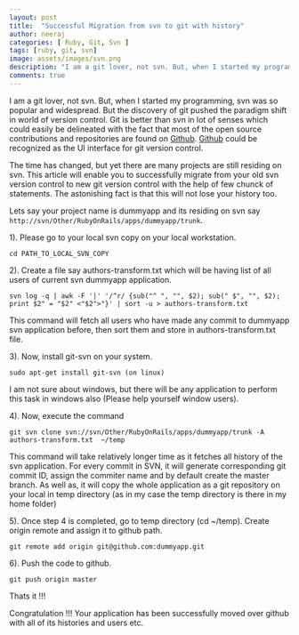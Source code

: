 ```yaml
---
layout: post
title:  "Successful Migration from svn to git with history"
author: neeraj
categories: [ Ruby, Git, Svn ]
tags: [ruby, git, svn]
image: assets/images/svn.png
description: "I am a git lover, not svn. But, when I started my programming, svn was so popular and widespread. But the discovery of git pushed the paradigm shift in world of version control."
comments: true
---
```


I am a git lover, not svn. But, when I started my programming, svn was so popular and widespread. But the discovery of git pushed the paradigm shift in world of version control. Git is better than svn in lot of senses which could easily be delineated with the fact that most of the open source contributions and repositories are found on <a href='https://github.com'>Github</a>. <a href='https://github.com'>Github</a> could be recognized as the UI interface for git version control. 

The time has changed, but yet there are many projects are still residing on svn. This article will enable you to successfully migrate from your old svn version control to new git version control with the help of few chunck of statements. The astonishing fact is that this will not lose your history too.

Lets say your project name is dummyapp and its residing on svn say `http://svn/Other/RubyOnRails/apps/dummyapp/trunk`.

1). Please go to your local svn copy on your local workstation. 

```shell
cd PATH_TO_LOCAL_SVN_COPY
```
 
2). Create a file say authors-transform.txt which will be having list of all users of current svn dummyapp application.

```shell
svn log -q | awk -F '|' '/^r/ {sub("^ ", "", $2); sub(" $", "", $2); print $2" = "$2" <"$2">"}' | sort -u > authors-transform.txt
```

This command will fetch all users who have made any commit to dummyapp svn application before, then sort them and store in authors-transform.txt file.

3). Now, install git-svn on your system. 

```shell
sudo apt-get install git-svn (on linux)
```

I am not sure about windows, but there will be any application to perform this task in windows also (Please help yourself window users).

4). Now, execute the command 

```shell
git svn clone svn://svn/Other/RubyOnRails/apps/dummyapp/trunk -A authors-transform.txt  ~/temp
```

This command will take relatively longer time as it fetches all history of the svn application. For every commit in SVN, it will generate corresponding git commit ID, assign the commiter name and by default create the master branch. As well as, it will copy the whole application as a git repository on your local in temp directory (as in my case the temp directory is there in my home folder)

5). Once step 4 is completed, go to temp directory (cd ~/temp). Create origin remote and assign it to github path.

```shell
git remote add origin git@github.com:dummyapp.git
```

6). Push the code to github.

```shell
git push origin master
```

Thats it !!!

Congratulation !!! Your application has been successfully moved over github with all of its histories and users etc. 
